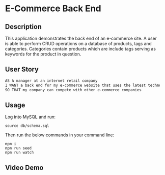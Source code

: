 # E-Commerce Back End

## Description

This application demonstrates the back end of an e-commerce site. A user is able to perform CRUD operations on a database of products, tags and categories. Categories contain products which are include tags serving as keywords for the product in question. 

## User Story

```md
AS A manager at an internet retail company
I WANT a back end for my e-commerce website that uses the latest technologies
SO THAT my company can compete with other e-commerce companies
```

## Usage

Log into MySQL and run:

```
source db/schema.sql
```

Then run the below commands in your command line:
```
npm i
npm run seed
npm run watch
```

## Video Demo
